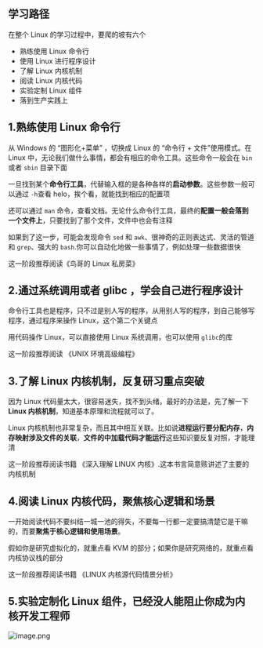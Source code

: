 ## 学习路径

在整个 Linux 的学习过程中，要爬的坡有六个

- 熟练使用 Linux 命令行
- 使用 Linux 进行程序设计
- 了解 Linux 内核机制
- 阅读 Linux 内核代码
- 实验定制 Linux 组件
- 落到生产实践上

## 1.熟练使用 Linux 命令行

从 Windows 的 “图形化+菜单” ，切换成 Linux 的 “命令行 + 文件”使用模式。在 Linux 中，无论我们做什么事情，都会有相应的命令工具。这些命令一般会在 `bin` 或者 `sbin` 目录下面

一旦找到某个**命令行工具**，代替输入框的是各种各样的**启动参数**。这些参数一般可以通过 `-h`查看 helo，挨个看，就能找到相应的配置项

还可以通过 `man` 命令，查看文档。无论什么命令行工具，最终的**配置一般会落到一个文件上**，只要找到了那个文件，文件中也会有注释

如果到了这一步，可能会发现命令 `sed` 和 `awk`、很神奇的正则表达式、灵活的管道和 `grep`、强大的 `bash`.你可以自动化地做一些事情了，例如处理一些数据很快

这一阶段推荐阅读《鸟哥的 Linux 私房菜》

## 2.通过系统调用或者 glibc ，学会自己进行程序设计

命令行工具也是程序，只不过是别人写的程序，从用别人写的程序，到自己能够写程序，通过程序来操作 Linux，这个第二个关键点

用代码操作 Linux，可以直接使用 Linux 系统调用，也可以使用 `glibc`的库



这一阶段推荐阅读 《UNIX 环境高级编程》

## 3.了解 Linux 内核机制，反复研习重点突破

因为 Linux 代码量太大，很容易迷失，找不到头绪。最好的办法是，先了解一下 **Linux 内核机制**，知道基本原理和流程就可以了。

Linux 内核机制也非常复杂，而且其中相互关联。比如说**进程运行要分配内存**，**内存映射涉及文件的关联**，**文件的中加载代码才能运行**这些知识要反复对照，才能理清



这一阶段推荐阅读书籍 《深入理解 LINUX 内核》.这本书言简意赅讲述了主要的内核机制



## 4.阅读 Linux 内核代码，聚焦核心逻辑和场景

一开始阅读代码不要纠结一城一池的得失，不要每一行都一定要搞清楚它是干嘛的，而要**聚焦于核心逻辑和使用场景**。

假如你是研究虚拟化的，就重点看 KVM 的部分；如果你是研究网络的，就重点看内核协议栈的部分



这一阶段推荐阅读书籍 《LINUX 内核源代码情景分析》

## 5.实验定制化 Linux 组件，已经没人能阻止你成为内核开发工程师



![image.png](http://ww1.sinaimg.cn/large/006rAlqhly1g9ik0j6tlcj30vu0jm42s.jpg)

